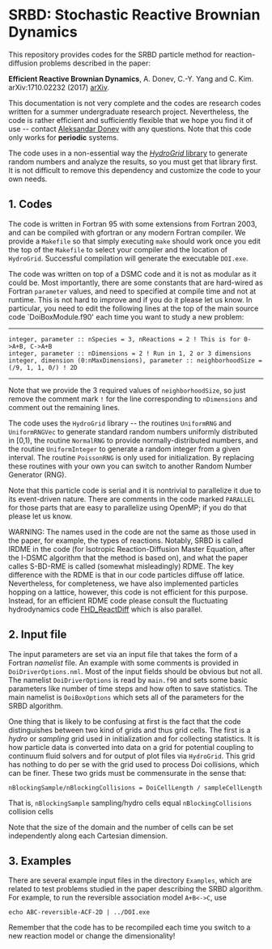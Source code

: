 # SRBD: Stochastic Reactive Brownian Dynamics

This repository provides codes for the SRBD particle method for reaction-diffusion problems described in the paper:

**Efficient Reactive Brownian Dynamics**, A. Donev, C.-Y. Yang and C. Kim.  arXiv:1710.02232 (2017) [arXiv](https://arxiv.org/abs/1710.02232).

This documentation is not very complete and the codes are research codes written for a summer undergraduate research project. Nevertheless, the code is rather efficient and sufficiently flexible that we hope you find it of use -- contact [Aleksandar Donev](http://cims.nyu.edu/~donev) with any questions. Note that this code only works for **periodic** systems.

The code uses in a non-essential way the [_HydroGrid_ library](https://github.com/stochasticHydroTools/HydroGrid) to generate random numbers and analyze the results, so you must get that library first. It is not difficult to remove this dependency and customize the code to your own needs.

## 1. Codes

The code is written in Fortran 95 with some extensions from Fortran 2003, and can be compiled with gfortran or any modern Fortran compiler. We provide a `Makefile` so that simply executing `make` should work once you edit the top of the `Makefile` to select your compiler and the location of `HydroGrid`. Successful compilation will generate the executable `DOI.exe`.

The code was written on top of a DSMC code and it is not as modular as it could be. Most importantly, there are some constants that are hard-wired as Fortran `parameter` values, and need to specified at compile time and not at runtime. This is not hard to improve and if you do it please let us know. In particular, you need to edit the following lines at the top of the main source code `DoiBoxModule.f90' each time you want to study a new problem:

---

```
integer, parameter :: nSpecies = 3, nReactions = 2 ! This is for 0->A+B, C->A+B
integer, parameter :: nDimensions = 2 ! Run in 1, 2 or 3 dimensions
integer, dimension (0:nMaxDimensions), parameter :: neighborhoodSize = (/9, 1, 1, 0/) ! 2D
```

---

Note that we provide the 3 required values of `neighborhoodSize`, so just remove the comment mark `!` for the line corresponding to `nDimensions` and comment out the remaining lines.

The code uses the `HydroGrid` library -- the routines `UniformRNG` and `UniformRNGVec` to generate standard random numbers uniformly distributed in [0,1), the routine `NormalRNG` to provide normally-distributed numbers, and the routine `UniformInteger` to generate a random integer from a given interval. The routine `PoissonRNG` is only used for initialization. By replacing these routines with your own you can switch to another Random Number Generator (RNG).

Note that this particle code is serial and it is nontrivial to parallelize it due to its event-driven nature. There are comments in the code marked `PARALLEL` for those parts that are easy to parallelize using OpenMP; if you do that please let us know.

WARNING: The names used in the code are not the same as those used in the paper, for example, the types of reactions. Notably, SRBD is called IRDME in the code (for Isotropic Reaction-Diffusion Master Equation, after the I-DSMC algorithm that the method is based on), and what the paper calles S-BD-RME is called (somewhat misleadingly) RDME. The key difference with the RDME is that in our code particles diffuse off latice. Nevertheless, for completeness, we have also implemented particles hopping on a lattice, however, this code is not efficient for this purpose. Instead, for an efficient RDME code please consult the fluctuating hydrodynamics code [FHD_ReactDiff](https://github.com/BoxLib-Codes/FHD_ReactDiff) which is also parallel. 


## 2. Input file

The input parameters are set via an input file that takes the form of a Fortran _namelist_ file. An example with some comments is provided in `DoiDriverOptions.nml`. Most of the input fields should be obvious but not all. The namelist `DoiDriverOptions` is read by `main.f90` and sets some basic parameters like number of time steps and how often to save statistics. The main namelist is `DoiBoxOptions` which sets all of the parameters for the SRBD algorithm.

One thing that is likely to be confusing at first is the fact that the code distinguishes between two kind of grids and thus grid cells. The first is a _hydro_ or _sampling_ grid used in initialization and for collecting statistics. It is how particle data is converted into data on a grid for potential coupling to continuum fluid solvers and for output of plot files via `HydroGrid`. This grid has nothing to do per se with the grid used to process Doi collisions, which can be finer. These two grids must be commensurate in the sense that:

`nBlockingSample/nBlockingCollisions = DoiCellLength / sampleCellLength`

That is, `nBlockingSample` sampling/hydro cells equal `nBlockingCollisions` collision cells

Note that the size of the domain and the number of cells can be set independently along each Cartesian dimension.

## 3. Examples

There are several example input files in the directory `Examples`, which are related to test problems studied in the paper describing the SRBD algorithm. For example, to run the reversible association model `A+B<->C`, use

`echo ABC-reversible-ACF-2D | ../DOI.exe`

Remember that the code has to be recompiled each time you switch to a new reaction model or change the dimensionality!
